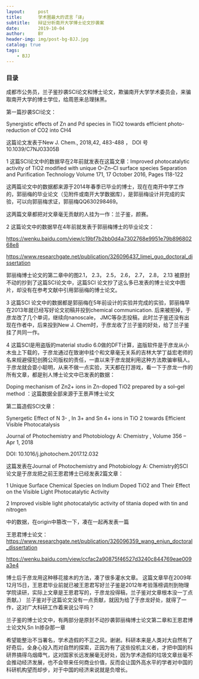```yaml
---
layout:     post
title:      学术圈最大的谎言「译」
subtitle:   辩证分析南开大学博士论文抄袭案
date:       2019-10-04
author:     BY
header-img: img/post-bg-BJJ.jpg
catalog: true
tags:
    - BJJ
---
```





### 目录

成都市公务员，兰子鉴抄袭SCI论文和博士论文，欺骗南开大学学术委员会，来骗取南开大学的博士学位，给周恩来总理抹黑。

第一篇抄袭SCI论文：

Synergistic effects of Zn and Pd species in TiO2 towards efficient photo-reduction of CO2 into CH4

这篇论文发表于New J. Chem., 2018,42, 483-488 ， DOI 号10.1039/C7NJ03305B
 
 
1 这篇SCI论文中的数据早在2年前就发表在这篇文章：Improved photocatalytic activity of TiO2 modified with unique O–Zn–Cl surface species   Separation and Purification Technology   Volume 171, 17 October 2016, Pages 118-122
 
这两篇论文中的数据都来源于2014年春季已毕业的博士，现在在南开中学工作的，郭丽梅的毕业论文（见附件或南开大学数据库），是郭丽梅设计并完成的实验，可以向郭丽梅求证，郭丽梅QQ630298469。
 
这两篇文章都把对文章毫无贡献的人挂为一作：兰子鉴，颜赛。
 
 

2 这篇论文中的数据早在4年前就发表于郭丽梅博士的毕业论文：

https://wenku.baidu.com/view/c19bf7b2bb0d4a7302768e9951e79b89680268e8

https://www.researchgate.net/publication/326096437_limei_guo_doctoral_dissertation

郭丽梅博士论文的第二章中的图2.1， 2.3， 2.5， 2.6， 2.7， 2.8， 2.13 被原封不动的抄到了这篇SCI论文中，这篇SCI 论文抄了这么多已发表的博士论文中图片，却没有在参考文献中引用郭丽梅的博士论文。

3 这篇SCI 论文中的数据都是郭丽梅在5年前设计的实验并完成的实验，郭丽梅早在2013年就已经写好论文初稿并投到chemical communication. 后来被拒掉，于彦龙改了几个单词，继续向nanoscale， JMC等杂志投稿，此时兰子鉴还没有出现在作者中，后来投到New J. Chem时，于彦龙收了兰子鉴的好处，给了兰子鉴挂了共同一作。

4 这篇SCI是用盗版的material studio 6.0做的DFT计算，盗版软件是于彦龙从小木虫上下载的，于彦龙通过在致谢中挂个和文章毫无关系的吉林大学丁益宏老师的名来规避侵犯创腾公司版权的责任，一直以来于彦龙就利用这种方法欺骗审稿人。于彦龙就会耍小聪明，从来不做一点实验，天天都在打游戏，看一下于彦龙一作的所有文章，都是别人博士论文中已发表的数据：
 
Doping mechanism of Zn2+ ions in Zn-doped TiO2 prepared by a sol–gel method ：这篇数据全部来源于王景声博士论文
 
 
 


第二篇造假SCI文章：

Synergetic Effect of N 3- , In 3+ and Sn 4+ ions in TiO 2 towards Efficient Visible Photocatalysis

Journal of Photochemistry and Photobiology A: Chemistry , Volume 356 – Apr 1, 2018

DOI: 10.1016/j.jphotochem.2017.12.032

这篇发表在Journal of Photochemistry and Photobiology A: Chemistry的SCI论文是于彦龙把之前王恩君博士已经发表2篇文章：

1 Unique Surface Chemical Species on Indium Doped TiO2 and Their Effect on the Visible Light Photocatalytic Activity

2 Improved visible light photocatalytic activity of titania doped with tin and nitrogen

中的数据，在origin中篡改一下，凑在一起再发表一篇

王恩君博士论文：https://www.researchgate.net/publication/326096359_wang_enjun_doctoral_dissertation

https://wenku.baidu.com/view/ccfac2a90875f46527d3240c844769eae009a3e4
 
博士后于彦龙用这种移花接木的方法，凑了很多灌水文章。
这篇文章早在2009年12月15日，王恩君毕业前就已被王恩君写好兰子鉴是2012年考验落榜调剂到物理学院读研，实际上文章是王恩君写的，于彦龙投得稿，兰子鉴对文章根本没一丁点贡献。）
兰子鉴对于这篇论文没有一点贡献，就因为给了于彦龙好处，就得了一作，这对广大科研工作着来说公平吗？

兰子鉴的博士论文中，有两部分是原封不动抄袭郭丽梅博士论文第二章和王恩君博士论文N,Sn In掺杂那一章
 
希望能整治不当署名，学术造假的不正之风，谢谢。科研本来是人类对大自然有了好奇后，全身心投入而对自然的探索，正因为有了这些投机主义者，才把中国的科研界搞得乌烟瘴气，这对国家长远发展毫无好处，因为学术造假的垃圾文章丝毫不会推动经济发展，也不会带来任何商业价值，反而会让国外高水平的学者对中国的科研机构望而却步，对于中国的经济来说就是负增长。
 
